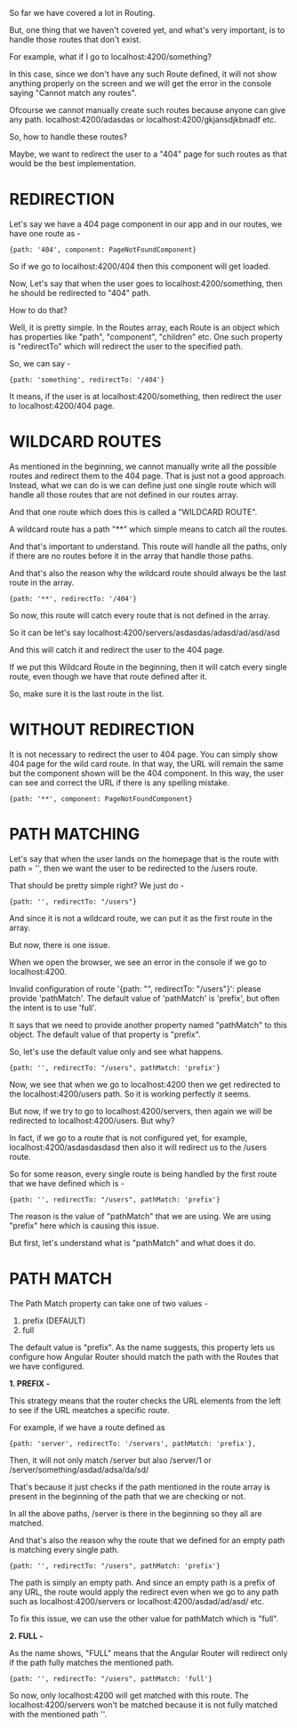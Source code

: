 So far we have covered a lot in Routing.

But, one thing that we haven't covered yet, and what's very important, is to handle those routes that don't exist.

For example, what if I go to localhost:4200/something?

In this case, since we don't have any such Route defined, it will not show anything properly on the screen and we will get the error in the console saying "Cannot match any routes".

Ofcourse we cannot manually create such routes because anyone can give any path. localhost:4200/adasdas or localhost:4200/gkjansdjkbnadf etc.

So, how to handle these routes?

Maybe, we want to redirect the user to a "404" page for such routes as that would be the best implementation.

# REDIRECTION

Let's say we have a 404 page component in our app and in our routes, we have one route as - 

    {path: '404', component: PageNotFoundComponent}

So if we go to localhost:4200/404 then this component will get loaded.

Now, Let's say that when the user goes to localhost:4200/something, then he should be redirected to "404" path.

How to do that?

Well, it is pretty simple. In the Routes array, each Route is an object which has properties like "path", "component", "children" etc. One such property is "redirectTo" which will redirect the user to the specified path.

So, we can say -

    {path: 'something', redirectTo: '/404'}

It means, if the user is at localhost:4200/something, then redirect the user to localhost:4200/404 page.


# WILDCARD ROUTES

As mentioned in the beginning, we cannot manually write all the possible routes and redirect them to the 404 page. That is just not a good approach. Instead, what we can do is we can define just one single route which will handle all those routes that are not defined in our routes array.

And that one route which does this is called a "WILDCARD ROUTE".

A wildcard route has a path "**" which simple means to catch all the routes. 

And that's important to understand. This route will handle all the paths, only if there are no routes before it in the array that handle those paths.

And that's also the reason why the wildcard route should always be the last route in the array.

    {path: '**', redirectTo: '/404'}

So now, this route will catch every route that is not defined in the array.

So it can be let's say localhost:4200/servers/asdasdas/adasd/ad/asd/asd

And this will catch it and redirect the user to the 404 page.

If we put this Wildcard Route in the beginning, then it will catch every single route, even though we have that route defined after it.

So, make sure it is the last route in the list.


# WITHOUT REDIRECTION

It is not necessary to redirect the user to 404 page. You can simply show 404 page for the wild card route. In that way, the URL will remain the same but the component shown will be the 404 component. In this way, the user can see and correct the URL if there is any spelling mistake.

    {path: '**', component: PageNotFoundComponent}

# PATH MATCHING

Let's say that when the user lands on the homepage that is the route with path = '', then we want the user to be redirected to the /users route.

That should be pretty simple right? We just do - 

    {path: '', redirectTo: "/users"}

And since it is not a wildcard route, we can put it as the first route in the array. 

But now, there is one issue.

When we open the browser, we see an error in the console if we go to localhost:4200.

 Invalid configuration of route '{path: "", redirectTo: "/users"}': please provide 'pathMatch'. The default value of 'pathMatch' is 'prefix', but often the intent is to use 'full'.

It says that we need to provide another property named "pathMatch" to this object. The default value of that property is "prefix".

So, let's use the default value only and see what happens.

    {path: '', redirectTo: "/users", pathMatch: 'prefix'}

Now, we see that when we go to localhost:4200 then we get redirected to the localhost:4200/users path. So it is working perfectly it seems.

But now, if we try to go to localhost:4200/servers, then again we will be redirected to localhost:4200/users. But why?

In fact, if we go to a route that is not configured yet, for example, localhost:4200/asdasdasdasd then also it will redirect us to the /users route.

So for some reason, every single route is being handled by the first route that we have defined which is - 

    {path: '', redirectTo: "/users", pathMatch: 'prefix'}

The reason is the value of "pathMatch" that we are using. We are using "prefix" here which is causing this issue.

But first, let's understand what is "pathMatch" and what does it do.


# PATH MATCH

The Path Match property can take one of two values -

 1. prefix (DEFAULT)
 2. full

The default value is "prefix". As the name suggests, this property lets us configure how Angular Router should match the path with the Routes that we have configured.

**1. PREFIX -**

This strategy means that the router checks the URL elements from the left to see if the URL meatches a specific route.

For example, if we have a route defined as 

    {path: 'server', redirectTo: '/servers', pathMatch: 'prefix'},

Then, it will not only match /server but also /server/1 or /server/something/asdad/adsa/da/sd/

That's because it just checks if the path mentioned in the route array is present in the beginning of the path that we are checking or not.

In all the above paths, /server is there in the beginning so they all are matched.

And that's also the reason why the route that we defined for an empty path is matching every single path.

    {path: '', redirectTo: "/users", pathMatch: 'prefix'}

The path is simply an empty path. And since an empty path is a prefix of any URL, the route would apply the redirect even when we go to any path such as localhost:4200/servers or localhost:4200/asdad/ad/asd/ etc.

To fix this issue, we can use the other value for pathMatch which is "full".

**2. FULL -**

As the name shows, "FULL" means that the Angular Router will redirect only if the path fully matches the mentioned path.

    {path: '', redirectTo: "/users", pathMatch: 'full'}

So now, only localhost:4200 will get matched with this route. The localhost:4200/servers won't be matched because it is not fully matched with the mentioned path ''.
 


 

